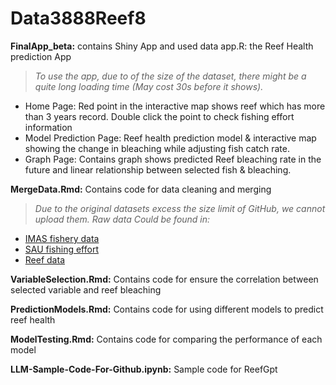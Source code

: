 # Data3888Reef8
**FinalApp_beta:** contains Shiny App and used data
app.R: the Reef Health prediction App 
> *To use the app, due to of the size of the dataset, there might be a quite long loading time (May cost 30s before it shows).*
- Home Page: Red point in the interactive map shows reef which has more than 3 years record. Double click the point to check fishing effort information
- Model Prediction Page: Reef health prediction model & interactive map showing the change in bleaching while adjusting fish catch rate.
- Graph Page: Contains graph shows predicted Reef bleaching rate in the future and linear relationship between selected fish & bleaching.

**MergeData.Rmd:** Contains code for data cleaning and merging
> *Due to the original datasets excess the size limit of GitHub, we cannot upload them. Raw data Could be found in:*
- [IMAS fishery data](https://data.gov.au/dataset/ds-aodn-5c4590d3-a45a-4d37-bf8b-ecd145cb356d/details?q=)
- [SAU fishing effort](https://www.seaaroundus.org/data/#/fishing-entity-effort/83?chart=catch-chart&dimension=sector&measure=effort&limit=10)
- [Reef data](https://github.com/InstituteForGlobalEcology/Coral-bleaching-a-global-analysis-of-the-past-two-decades/tree/master)

**VariableSelection.Rmd:** Contains code for ensure the correlation between selected variable and reef bleaching

**PredictionModels.Rmd:** Contains code for using different models to predict reef health

**ModelTesting.Rmd:** Contains code for comparing the performance of each model

**LLM-Sample-Code-For-Github.ipynb:** Sample code for ReefGpt
